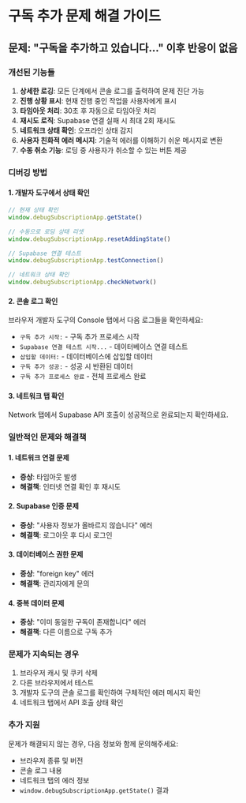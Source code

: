 # 구독 추가 문제 해결 가이드

## 문제: "구독을 추가하고 있습니다..." 이후 반응이 없음

### 개선된 기능들

1. **상세한 로깅**: 모든 단계에서 콘솔 로그를 출력하여 문제 진단 가능
2. **진행 상황 표시**: 현재 진행 중인 작업을 사용자에게 표시
3. **타임아웃 처리**: 30초 후 자동으로 타임아웃 처리
4. **재시도 로직**: Supabase 연결 실패 시 최대 2회 재시도
5. **네트워크 상태 확인**: 오프라인 상태 감지
6. **사용자 친화적 에러 메시지**: 기술적 에러를 이해하기 쉬운 메시지로 변환
7. **수동 취소 기능**: 로딩 중 사용자가 취소할 수 있는 버튼 제공

### 디버깅 방법

#### 1. 개발자 도구에서 상태 확인
```javascript
// 현재 상태 확인
window.debugSubscriptionApp.getState()

// 수동으로 로딩 상태 리셋
window.debugSubscriptionApp.resetAddingState()

// Supabase 연결 테스트
window.debugSubscriptionApp.testConnection()

// 네트워크 상태 확인
window.debugSubscriptionApp.checkNetwork()
```

#### 2. 콘솔 로그 확인
브라우저 개발자 도구의 Console 탭에서 다음 로그들을 확인하세요:

- `구독 추가 시작:` - 구독 추가 프로세스 시작
- `Supabase 연결 테스트 시작...` - 데이터베이스 연결 테스트
- `삽입할 데이터:` - 데이터베이스에 삽입할 데이터
- `구독 추가 성공:` - 성공 시 반환된 데이터
- `구독 추가 프로세스 완료` - 전체 프로세스 완료

#### 3. 네트워크 탭 확인
Network 탭에서 Supabase API 호출이 성공적으로 완료되는지 확인하세요.

### 일반적인 문제와 해결책

#### 1. 네트워크 연결 문제
- **증상**: 타임아웃 발생
- **해결책**: 인터넷 연결 확인 후 재시도

#### 2. Supabase 인증 문제
- **증상**: "사용자 정보가 올바르지 않습니다" 에러
- **해결책**: 로그아웃 후 다시 로그인

#### 3. 데이터베이스 권한 문제
- **증상**: "foreign key" 에러
- **해결책**: 관리자에게 문의

#### 4. 중복 데이터 문제
- **증상**: "이미 동일한 구독이 존재합니다" 에러
- **해결책**: 다른 이름으로 구독 추가

### 문제가 지속되는 경우

1. 브라우저 캐시 및 쿠키 삭제
2. 다른 브라우저에서 테스트
3. 개발자 도구의 콘솔 로그를 확인하여 구체적인 에러 메시지 확인
4. 네트워크 탭에서 API 호출 상태 확인

### 추가 지원

문제가 해결되지 않는 경우, 다음 정보와 함께 문의해주세요:
- 브라우저 종류 및 버전
- 콘솔 로그 내용
- 네트워크 탭의 에러 정보
- `window.debugSubscriptionApp.getState()` 결과